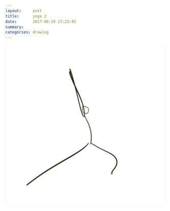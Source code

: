 ```yaml
---
layout:     post
title:      yoga 2
date:       2017-06-19 17:23:45
summary:    
categories: drawing
---
```

![yoga 2](/images/diary/yoga-2.png "Too much fat.")
